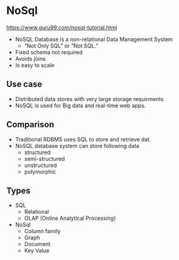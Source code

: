 # NoSql
https://www.guru99.com/nosql-tutorial.html

- NoSQL Database is a non-relational Data Management System
  - “Not Only SQL” or “Not SQL.”
- Fixed schema not required
- Avoids joins
- Is easy to scale

## Use case
- Distributed data stores with very large storage requirments
- NoSQL is used for Big data and real-time web apps.

## Comparison 
- Traditional RDBMS uses SQL to store and retrieve dat.
- NoSQL database system can store following data
  - structured
  - semi-structured
  - unstructured
  - polymorphic

## Types
- SQL
  - Relational
  - OLAP (Online Analytical Processing)
- NoSql
  - Column family
  - Graph
  - Document
  - Key Value
  
